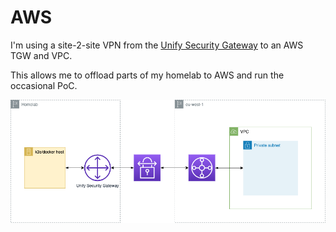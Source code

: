 # AWS

I'm using a site-2-site VPN from the [Unify Security Gateway](https://www.ui.com/unifi-routing/usg/)
to an AWS TGW and VPC. 

This allows me to offload parts of my homelab to AWS and run the occasional PoC.

![homelab-aws](/aws/homelab-aws.png)